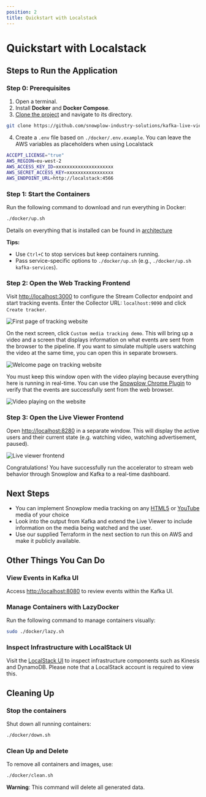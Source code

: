 ```yaml
---
position: 2
title: Quickstart with Localstack
---
```


# Quickstart with Localstack

## Steps to Run the Application

### Step 0: Prerequisites

1. Open a terminal.
2. Install **Docker** and **Docker Compose**.
3. [Clone the project](https://github.com/snowplow-industry-solutions/kafka-live-viewer-profiles) and navigate to its directory.
```bash
git clone https://github.com/snowplow-industry-solutions/kafka-live-viewer-profiles.git
```
4. Create a `.env` file based on `./docker/.env.example`. You can leave the AWS variables as placeholders when using Localstack
```bash
ACCEPT_LICENSE="true"
AWS_REGION=eu-west-2
AWS_ACCESS_KEY_ID=xxxxxxxxxxxxxxxxxxxxx
AWS_SECRET_ACCESS_KEY=xxxxxxxxxxxxxxxxx
AWS_ENDPOINT_URL=http://localstack:4566
```

### Step 1: Start the Containers

Run the following command to download and run everything in Docker:

```bash
./docker/up.sh
```
Details on everything that is installed can be found in [architecture](/tutorials/kafka-live-viewer-profiles/introduction#architecture)

**Tips:**
- Use `Ctrl+C` to stop services but keep containers running.
- Pass service-specific options to `./docker/up.sh` (e.g., `./docker/up.sh kafka-services`).

### Step 2: Open the Web Tracking Frontend

Visit [http://localhost:3000](http://localhost:3000) to configure the Stream Collector endpoint and start tracking events. Enter the Collector URL: `localhost:9090` and click `Create tracker`.

![First page of tracking website](images/tracker-demo.png)

On the next screen, click `Custom media tracking demo`. This will bring up a video and a screen that displays information on what events are sent from the browser to the pipeline. If you want to simulate multiple users watching the video at the same time, you can open this in separate browsers.

![Welcome page on tracking website](images/welcome-page.png)

You must keep this window open with the video playing because everything here is running in real-time. You can use the [Snowplow Chrome Plugin](https://chromewebstore.google.com/detail/snowplow-inspector/maplkdomeamdlngconidoefjpogkmljm?hl=en&pli=1) to verify that the events are successfully sent from the web browser.

![Video playing on the website](images/video.png)

### Step 3: Open the Live Viewer Frontend

Open [http://localhost:8280](http://localhost:8280) in a separate window. This will display the active users and their current state (e.g. watching video, watching advertisement, paused).

![Live viewer frontend](images/live-viewer.png)

Congratulations! You have successfully run the accelerator to stream web behavior through Snowplow and Kafka to a real-time dashboard.

## Next Steps
- You can implement Snowplow media tracking on any [HTML5](/docs/sources/trackers/javascript-trackers/web-tracker/tracking-events/media/html5/) or [YouTube](/docs/sources/trackers/javascript-trackers/web-tracker/tracking-events/media/youtube/) media of your choice
- Look into the output from Kafka and extend the Live Viewer to include information on the media being watched and the user.
- Use our supplied Terraform in the next section to run this on AWS and make it publicly available.

## Other Things You Can Do

### View Events in Kafka UI

Access [http://localhost:8080](http://localhost:8080) to review events within the Kafka UI.

### Manage Containers with LazyDocker

Run the following command to manage containers visually:

```bash
sudo ./docker/lazy.sh
```

### Inspect Infrastructure with LocalStack UI

Visit the [LocalStack UI](https://app.localstack.cloud/) to inspect infrastructure components such as Kinesis and DynamoDB. Please note that a LocalStack account is required to view this.

## Cleaning Up

### Stop the containers

Shut down all running containers:

```bash
./docker/down.sh
```

### Clean Up and Delete

To remove all containers and images, use:

```bash
./docker/clean.sh
```

**Warning**: This command will delete all generated data.
